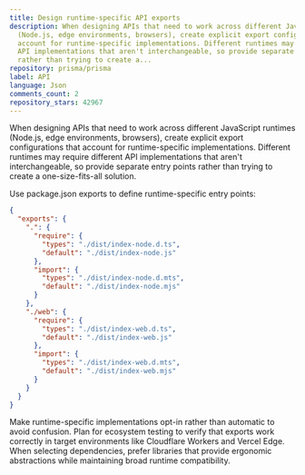 ```yaml
---
title: Design runtime-specific API exports
description: When designing APIs that need to work across different JavaScript runtimes
  (Node.js, edge environments, browsers), create explicit export configurations that
  account for runtime-specific implementations. Different runtimes may require different
  API implementations that aren't interchangeable, so provide separate entry points
  rather than trying to create a...
repository: prisma/prisma
label: API
language: Json
comments_count: 2
repository_stars: 42967
---
```


When designing APIs that need to work across different JavaScript runtimes (Node.js, edge environments, browsers), create explicit export configurations that account for runtime-specific implementations. Different runtimes may require different API implementations that aren't interchangeable, so provide separate entry points rather than trying to create a one-size-fits-all solution.

Use package.json exports to define runtime-specific entry points:

```json
{
  "exports": {
    ".": {
      "require": {
        "types": "./dist/index-node.d.ts",
        "default": "./dist/index-node.js"
      },
      "import": {
        "types": "./dist/index-node.d.mts", 
        "default": "./dist/index-node.mjs"
      }
    },
    "./web": {
      "require": {
        "types": "./dist/index-web.d.ts",
        "default": "./dist/index-web.js"
      },
      "import": {
        "types": "./dist/index-web.d.mts",
        "default": "./dist/index-web.mjs"
      }
    }
  }
}
```

Make runtime-specific implementations opt-in rather than automatic to avoid confusion. Plan for ecosystem testing to verify that exports work correctly in target environments like Cloudflare Workers and Vercel Edge. When selecting dependencies, prefer libraries that provide ergonomic abstractions while maintaining broad runtime compatibility.